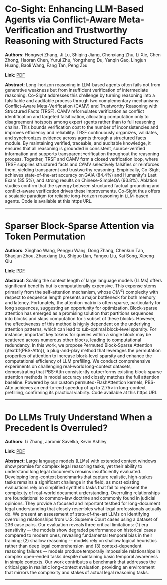 # Co-Sight: Enhancing LLM-Based Agents via Conflict-Aware Meta-Verification and Trustworthy Reasoning with Structured Facts 

**Authors**: Hongwei Zhang, Ji Lu, Shiqing Jiang, Chenxiang Zhu, Li Xie, Chen Zhong, Haoran Chen, Yurui Zhu, Yongsheng Du, Yanqin Gao, Lingjun Huang, Baoli Wang, Fang Tan, Peng Zou  

**Link**: [PDF](https://arxiv.org/pdf/2510.21557)  

**Abstract**: Long-horizon reasoning in LLM-based agents often fails not from generative weakness but from insufficient verification of intermediate reasoning. Co-Sight addresses this challenge by turning reasoning into a falsifiable and auditable process through two complementary mechanisms: Conflict-Aware Meta-Verification (CAMV) and Trustworthy Reasoning with Structured Facts (TRSF). CAMV reformulates verification as conflict identification and targeted falsification, allocating computation only to disagreement hotspots among expert agents rather than to full reasoning chains. This bounds verification cost to the number of inconsistencies and improves efficiency and reliability. TRSF continuously organizes, validates, and synchronizes evidence across agents through a structured facts module. By maintaining verified, traceable, and auditable knowledge, it ensures that all reasoning is grounded in consistent, source-verified information and supports transparent verification throughout the reasoning process. Together, TRSF and CAMV form a closed verification loop, where TRSF supplies structured facts and CAMV selectively falsifies or reinforces them, yielding transparent and trustworthy reasoning. Empirically, Co-Sight achieves state-of-the-art accuracy on GAIA (84.4%) and Humanity's Last Exam (35.5%), and strong results on Chinese-SimpleQA (93.8%). Ablation studies confirm that the synergy between structured factual grounding and conflict-aware verification drives these improvements. Co-Sight thus offers a scalable paradigm for reliable long-horizon reasoning in LLM-based agents. Code is available at this https URL. 

---
# Sparser Block-Sparse Attention via Token Permutation 

**Authors**: Xinghao Wang, Pengyu Wang, Dong Zhang, Chenkun Tan, Shaojun Zhou, Zhaoxiang Liu, Shiguo Lian, Fangxu Liu, Kai Song, Xipeng Qiu  

**Link**: [PDF](https://arxiv.org/pdf/2510.21270)  

**Abstract**: Scaling the context length of large language models (LLMs) offers significant benefits but is computationally expensive. This expense stems primarily from the self-attention mechanism, whose $O(N^2)$ complexity with respect to sequence length presents a major bottleneck for both memory and latency. Fortunately, the attention matrix is often sparse, particularly for long sequences, suggesting an opportunity for optimization. Block-sparse attention has emerged as a promising solution that partitions sequences into blocks and skips computation for a subset of these blocks. However, the effectiveness of this method is highly dependent on the underlying attention patterns, which can lead to sub-optimal block-level sparsity. For instance, important key tokens for queries within a single block may be scattered across numerous other blocks, leading to computational redundancy. In this work, we propose Permuted Block-Sparse Attention (\textbf{PBS-Attn}), a plug-and-play method that leverages the permutation properties of attention to increase block-level sparsity and enhance the computational efficiency of LLM prefilling. We conduct comprehensive experiments on challenging real-world long-context datasets, demonstrating that PBS-Attn consistently outperforms existing block-sparse attention methods in model accuracy and closely matches the full attention baseline. Powered by our custom permuted-FlashAttention kernels, PBS-Attn achieves an end-to-end speedup of up to $2.75\times$ in long-context prefilling, confirming its practical viability. Code available at this https URL 

---
# Do LLMs Truly Understand When a Precedent Is Overruled? 

**Authors**: Li Zhang, Jaromir Savelka, Kevin Ashley  

**Link**: [PDF](https://arxiv.org/pdf/2510.20941)  

**Abstract**: Large language models (LLMs) with extended context windows show promise for complex legal reasoning tasks, yet their ability to understand long legal documents remains insufficiently evaluated. Developing long-context benchmarks that capture realistic, high-stakes tasks remains a significant challenge in the field, as most existing evaluations rely on simplified synthetic tasks that fail to represent the complexity of real-world document understanding. Overruling relationships are foundational to common-law doctrine and commonly found in judicial opinions. They provide a focused and important testbed for long-document legal understanding that closely resembles what legal professionals actually do. We present an assessment of state-of-the-art LLMs on identifying overruling relationships from U.S. Supreme Court cases using a dataset of 236 case pairs. Our evaluation reveals three critical limitations: (1) era sensitivity -- the models show degraded performance on historical cases compared to modern ones, revealing fundamental temporal bias in their training; (2) shallow reasoning -- models rely on shallow logical heuristics rather than deep legal comprehension; and (3) context-dependent reasoning failures -- models produce temporally impossible relationships in complex open-ended tasks despite maintaining basic temporal awareness in simple contexts. Our work contributes a benchmark that addresses the critical gap in realistic long-context evaluation, providing an environment that mirrors the complexity and stakes of actual legal reasoning tasks. 

---
